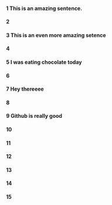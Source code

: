 #### 1 This is an amazing sentence.
#### 2
#### 3 This is an even more amazing setence
#### 4
#### 5 I was eating chocolate today
#### 6
#### 7 Hey thereeee
#### 8
#### 9 Github is really good
#### 10
#### 11
#### 12
#### 13
#### 14
#### 15
